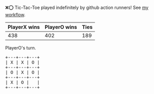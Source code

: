 :x::o: Tic-Tac-Toe played indefinitely by github action runners! See [my workflow](.github/workflows/play.yaml).

|PlayerX wins|PlayerO wins|Ties|
|-|-|-|
|438|402|189|

PlayerO's turn.

<pre>
+---+---+---+
| X | X | O |
+---+---+---+
| O | X | O |
+---+---+---+
| X | O |   |
+---+---+---+
</pre>
